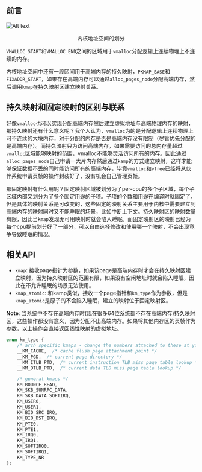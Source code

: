 <!-- ## 持久映射和固定映射 -->
## 前言

![Alt text](https://img2023.cnblogs.com/blog/3174293/202310/3174293-20231008161331374-149371229.png)

<center>内核地址空间的划分</center>

`VMALLOC_START`和`VMALLOC_END`之间的区域用于`vmalloc`分配逻辑上连续物理上不连续的内存。

内核地址空间中还有一段区间用于高端内存的持久映射，`PKMAP_BASE`和`FIXADDR_START`，如果存在高端内存可以通过`alloc_pages_node`分配高端内存，然后调用`kmap`在持久映射区建立映射关系。

## 持久映射和固定映射的区别与联系

好像`vmalloc`也可以实现分配高端内存然后建立虚拟地址与高端物理内存的映射，那持久映射还有什么意义呢？我个人认为，`vmalloc`为的是分配逻辑上连续物理上可不连续的大块内存，对于分配的内存是否是高端内存没有限制（尽管优先分配的是高端内存）。而持久映射只为访问高端内存，如果需要访问的总内存量超过`vmalloc`区域能够映射的范围，vmalloc不能够灵活访问所有的内存。因此通过`alloc_pages_node`自己申请一大片内存然后通过`kamp`的方式建立映射，这样才能够保证数据不丢的同时能访问所有的高端内存，毕竟`vmalloc`和`vfree`已经将从伙伴系统申请页帧的操作封装好了，没有机会自己管理页帧。

那固定映射有什么用呢？固定映射区域被划分为了per-cpu的多个子区域，每个子区域内部又划分为了多个固定用途的子项。子项的个数和用途在编译时就固定了，但是具体的映射关系是可改变的，这些固定的映射关系主要用于内核中需要建立到高端内存的映射同时又不能睡眠的场景，比如中断上下文。持久映射区的映射数量有限，因此当`kmap`发现无可用映射时就会陷入睡眠。而固定映射区的映射已经为每个cpu提前划分好了一部分，可以自由选择修改和使用哪一个映射，不会出现竞争导致睡眠的情况。

## 相关API

- `kmap`: 接收page指针为参数，如果该page是高端内存时才会在持久映射区建立映射，因为持久映射区的范围有限，如果没有空闲地址时就会陷入睡眠，因此在不允许睡眠的场景无法使用。
- `kmap_atomic`: 和kamp类似，接收一个page指针和`km_type`作为参数，但是`kmap_atomic`是原子的不会陷入睡眠，建立的映射位于固定映射区。

**Note**: 当系统中不存在高端内存时(现在很多64位系统都不存在高端内存)持久映射区，这些操作都没有意义，因为分配不出高端内存。如果将其他内存区的页帧作为参数，以上操作会直接返回线性映射的虚拟地址。

```c
enum km_type {
    /* arch specific kmaps - change the numbers attached to these at your peril */
    __KM_CACHE,  /* cache flush page attachment point */
    __KM_PGD,  /* current page directory */
    __KM_ITLB_PTD,  /* current instruction TLB miss page table lookup */
    __KM_DTLB_PTD,  /* current data TLB miss page table lookup */

    /* general kmaps */
    KM_BOUNCE_READ,
    KM_SKB_SUNRPC_DATA,
    KM_SKB_DATA_SOFTIRQ,
    KM_USER0,
    KM_USER1,
    KM_BIO_SRC_IRQ,
    KM_BIO_DST_IRQ,
    KM_PTE0,
    KM_PTE1,
    KM_IRQ0,
    KM_IRQ1,
    KM_SOFTIRQ0,
    KM_SOFTIRQ1,
    KM_TYPE_NR
};
```
